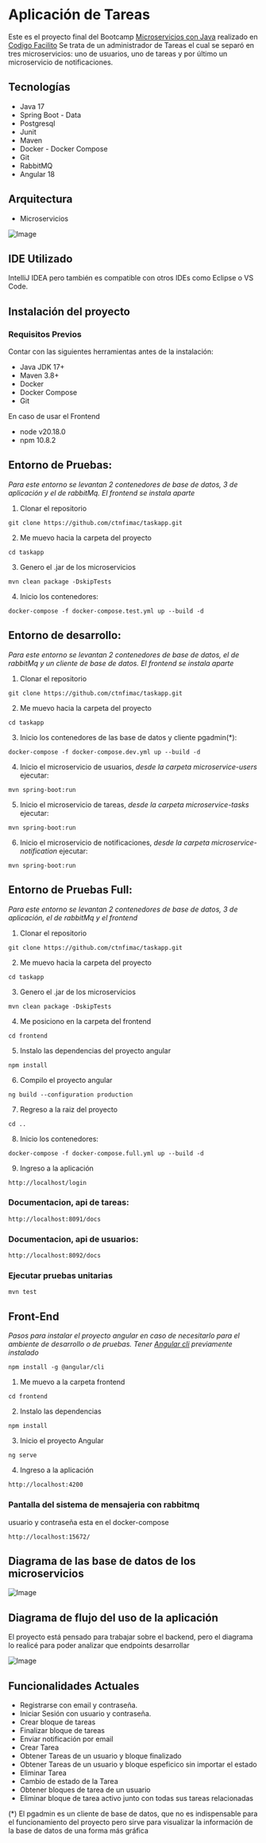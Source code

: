 # Aplicación de Tareas
Este es el proyecto final del Bootcamp [Microservicios con Java](https://codigofacilito.com/programas/java-microservicios)
realizado en [Codigo Facilito](https://codigofacilito.com/)
Se trata de un administrador de Tareas el cual se separó en tres microservicios: uno de usuarios, uno de tareas y por último un microservicio
de notificaciones.


## Tecnologías
- Java 17
- Spring Boot - Data
- Postgresql
- Junit
- Maven
- Docker - Docker Compose
- Git
- RabbitMQ
- Angular 18

## Arquitectura
- Microservicios 

![Image](https://github.com/user-attachments/assets/34cd8a1b-3a5e-4515-9008-bd1c8b3039d6)

## IDE Utilizado
IntelliJ IDEA pero también es compatible con otros IDEs como Eclipse o VS Code.

## Instalación del proyecto

### Requisitos Previos
Contar con las siguientes herramientas antes de la instalación:

- Java JDK 17+
- Maven 3.8+
- Docker
- Docker Compose
- Git

En caso de usar el Frontend
- node v20.18.0
- npm 10.8.2


## Entorno de Pruebas:
*Para este entorno se levantan 2 contenedores de base de datos, 3 de aplicación y el de rabbitMq. El frontend se instala aparte*
1. Clonar el repositorio
```
git clone https://github.com/ctnfimac/taskapp.git
```

2. Me muevo hacia la carpeta del proyecto
```
cd taskapp
```

3. Genero el .jar de los microservicios
```
mvn clean package -DskipTests
```

4. Inicio los contenedores:
```
docker-compose -f docker-compose.test.yml up --build -d
```

## Entorno de desarrollo:
*Para este entorno se levantan 2 contenedores de base de datos, el de rabbitMq y un cliente de base de datos. El frontend se instala aparte*
1. Clonar el repositorio
```
git clone https://github.com/ctnfimac/taskapp.git
```

2. Me muevo hacia la carpeta del proyecto
```
cd taskapp
```

3. Inicio los contenedores de las base de datos y cliente pgadmin(*):
```
docker-compose -f docker-compose.dev.yml up --build -d
```

4. Inicio el microservicio de usuarios, *desde la carpeta microservice-users* ejecutar:
```
mvn spring-boot:run
```

5. Inicio el microservicio de tareas, *desde la carpeta microservice-tasks* ejecutar:
```
mvn spring-boot:run
```

6. Inicio el microservicio de notificaciones, *desde la carpeta microservice-notification* ejecutar:
```
mvn spring-boot:run
```

## Entorno de Pruebas Full:
*Para este entorno se levantan 2 contenedores de base de datos, 3 de aplicación, el de rabbitMq y el frontend*
1. Clonar el repositorio
```
git clone https://github.com/ctnfimac/taskapp.git
```

2. Me muevo hacia la carpeta del proyecto
```
cd taskapp
```

3. Genero el .jar de los microservicios
```
mvn clean package -DskipTests
```

4. Me posiciono en la carpeta del frontend
```
cd frontend
```

5. Instalo las dependencias del proyecto angular
```
npm install
```

6. Compilo el proyecto angular
```
ng build --configuration production
```

7. Regreso a la raiz del proyecto
```
cd ..
```

8. Inicio los contenedores:
```
docker-compose -f docker-compose.full.yml up --build -d
```

9. Ingreso a la aplicación
```
http://localhost/login
```

### Documentacion, api de tareas:
```
http://localhost:8091/docs
```

### Documentacion, api de usuarios:
```
http://localhost:8092/docs
```

### Ejecutar pruebas unitarias
```
mvn test
```

## Front-End
*Pasos para instalar el proyecto angular en caso de necesitarlo para el ambiente de desarrollo o de pruebas. Tener [Angular cli](https://angular.dev/installation) previamente instalado*
```
npm install -g @angular/cli
```
1. Me muevo a la carpeta frontend
```
cd frontend
```

2. Instalo las dependencias
```
npm install
```

3. Inicio el proyecto Angular
```
ng serve
```

4. Ingreso a la aplicación
```
http://localhost:4200
```



### Pantalla del sistema de mensajeria con rabbitmq
usuario y contraseña esta en el docker-compose
```
http://localhost:15672/
```

## Diagrama de las base de datos de los microservicios
![Image](https://github.com/user-attachments/assets/6d71e9c2-a9ca-491f-b05a-ab7b215a8f3c)

## Diagrama de flujo del uso de la aplicación
El proyecto está pensado para trabajar sobre el backend, pero el diagrama lo realicé para
poder analizar que endpoints desarrollar

![Image](https://github.com/user-attachments/assets/1b7be29f-5aab-47c1-8243-db38a2b187cf)



## Funcionalidades Actuales
- Registrarse con email y contraseña.
- Iniciar Sesión con usuario y contraseña.
- Crear bloque de tareas
- Finalizar bloque de tareas
- Enviar notificación por email
- Crear Tarea
- Obtener Tareas de un usuario y bloque finalizado
- Obtener Tareas de un usuario y bloque espeficico sin importar el estado
- Eliminar Tarea
- Cambio de estado de la Tarea
- Obtener bloques de tarea de un usuario
- Eliminar bloque de tarea activo junto con todas sus tareas relacionadas



(*) El pgadmin es un cliente de base de datos, que no es indispensable para el funcionamiento del proyecto pero sirve 
para visualizar la información de la base de datos de una forma más gráfica